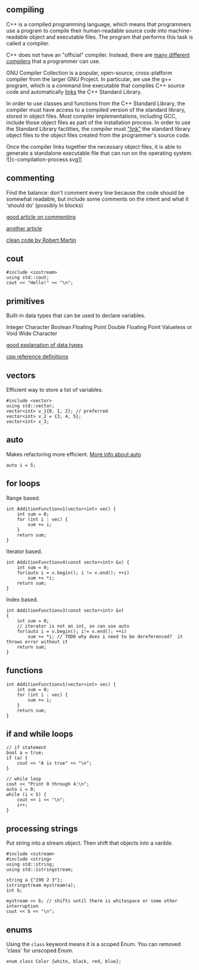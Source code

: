 ## compiling

C++ is a compiled programming language, which means that programmers use a program to compile their human-readable source code into machine-readable object and executable files. The program that performs this task is called a compiler.

C++ does not have an "official" compiler. Instead, there are [many different compilers](https://www.stroustrup.com/compilers.html "https://www.stroustrup.com/compilers.html") that a programmer can use.

GNU Compiler Collection is a popular, open-source, cross-platform compiler from the larger GNU Project. In particular, we use the g++ program, which is a command line executable that compiles C++ source code and automatically [links](https://en.wikipedia.org/wiki/Linker_(computing) "https://en.wikipedia.org/wiki/Linker_(computing)") the C++ Standard Library.

In order to use classes and functions from the C++ Standard Library, the compiler must have access to a compiled version of the standard library, stored in object files. Most compiler implementations, including GCC, include those object files as part of the installation process. In order to use the Standard Library facilities, the compiler must ["link"](https://en.wikipedia.org/wiki/Linker_(computing) "https://en.wikipedia.org/wiki/Linker_(computing)") the standard library object files to the object files created from the programmer's source code.

Once the compiler links together the necessary object files, it is able to generate a standalone executable file that can run on the operating system.
![[c-compilation-process.svg]]

## commenting

Find the balance: don't comment every line because the code should be somewhat readable, but include some comments on the intent and what it 'should do' (possibly in blocks)

[good article on commenting](https://visualstudiomagazine.com/Kunk0211 "https://visualstudiomagazine.com/Kunk0211")

[another article](https://visualstudiomagazine.com/Kunk0211 "https://visualstudiomagazine.com/Kunk0211")

[clean code by Robert Martin](https://ptgmedia.pearsoncmg.com/images/9780132350884/samplepages/9780132350884.pdf "https://ptgmedia.pearsoncmg.com/images/9780132350884/samplepages/9780132350884.pdf")

## cout

```
#include <iostream>
using std::cout;
cout << "Hello!" << "\n";
```

## primitives

Built-in data types that can be used to declare variables.

Integer Character Boolean Floating Point Double Floating Point Valueless or Void Wide Character

[good explanation of data types](https://www.geeksforgeeks.org/cpp-data-types/ "https://www.geeksforgeeks.org/cpp-data-types/")

[cpp reference definitions](https://en.cppreference.com/w/cpp/language/types "https://en.cppreference.com/w/cpp/language/types")

## vectors

Efficient way to store a list of variables.

```
#include <vector>
using std::vector;
vector<int> v_1{0, 1, 2}; // preferred
vector<int> v_2 = {3, 4, 5};
vector<int> v_3;
```

## auto

Makes refactoring more efficient. [More info about auto](https://www.geeksforgeeks.org/type-inference-in-c-auto-and-decltype/ "https://www.geeksforgeeks.org/type-inference-in-c-auto-and-decltype/")

```
auto i = 5;
```

## for loops

Range based.

```
int AdditionFunctionv1(vector<int> vec) {
    int sum = 0;
    for (int i : vec) {
        sum += i;
    }
    return sum;
}
```

Iterator based.

```
int AdditionFunctionv4(const vector<int> &v) {
    int sum = 0;
    for(auto i = v.begin(); i != v.end(); ++i)
        sum += *i;
    return sum;
}
```

Index based.

```
int AdditionFunctionv3(const vector<int> &v)
{
    int sum = 0;
    // iterator is not an int, so can use auto
    for(auto i = v.begin(); i!= v.end(); ++i)
        sum += *i; // TODO why does i need to be dereferenced?  it throws error without it
    return sum;
}
```

## functions

```
int AdditionFunctionv1(vector<int> vec) {
    int sum = 0;
    for (int i : vec) {
        sum += i;
    }
    return sum;
}
```

## if and while loops

```
// if statement
bool a = true;
if (a) {
    cout << "A is true" << "\n";
}

// while loop
cout << "Print 0 through 4:\n";
auto i = 0;
while (i < 5) {
    cout << i << "\n";
    i++;
}
```

## processing strings

Put string into a stream object. Then shift that objects into a varible.

```
#include <sstream>
#include <string>
using std::string;
using std::istringstream;

string a {"199 2 3"};
istringstream mystream(a);
int b;

mystream >> b; // shifts until there is whitespace or some other interruption
cout << b << "\n";
```

## enums

Using the `class` keyword means it is a scoped Enum. You can removed 'class' for unscoped Enum.

```
enum class Color {white, black, red, blue};
```